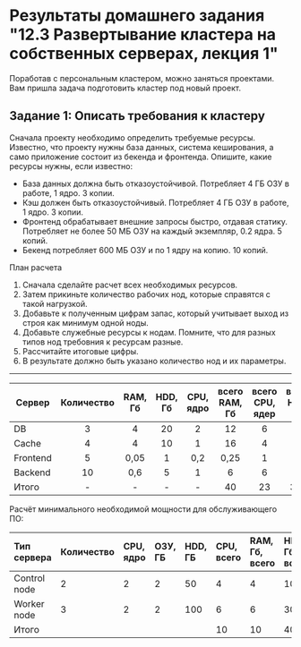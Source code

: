 # Результаты домашнего задания "12.3 Развертывание кластера на собственных серверах, лекция 1"

Поработав с персональным кластером, можно заняться проектами. Вам пришла задача подготовить кластер под новый проект.

## Задание 1: Описать требования к кластеру

Сначала проекту необходимо определить требуемые ресурсы. Известно, что проекту нужны база данных, система кеширования, а само приложение состоит из бекенда и фронтенда. Опишите, какие ресурсы нужны, если известно:

* База данных должна быть отказоустойчивой. Потребляет 4 ГБ ОЗУ в работе, 1 ядро. 3 копии.
* Кэш должен быть отказоустойчивый. Потребляет 4 ГБ ОЗУ в работе, 1 ядро. 3 копии.
* Фронтенд обрабатывает внешние запросы быстро, отдавая статику. Потребляет не более 50 МБ ОЗУ на каждый экземпляр, 0.2 ядра. 5 копий.
* Бекенд потребляет 600 МБ ОЗУ и по 1 ядру на копию. 10 копий.

План расчета

1. Сначала сделайте расчет всех необходимых ресурсов.
2. Затем прикиньте количество рабочих нод, которые справятся с такой нагрузкой.
3. Добавьте к полученным цифрам запас, который учитывает выход из строя как минимум одной ноды.
4. Добавьте служебные ресурсы к нодам. Помните, что для разных типов нод требовния к ресурсам разные.
5. Рассчитайте итоговые цифры.
6. В результате должно быть указано количество нод и их параметры.

---

| Сервер | Количество    | RAM, Гб       | HDD, Гб        | CPU, ядро  | всего RAM, Гб     | всего CPU, ядер   | всего HDD, Гб  |
| ----------- |:---------------:|:-------------:|:---------------:|:----------:|:-----------------:|:-----------------:|:---------------:|
| DB          | 3               | 4             | 20              | 2          | 12                | 6                 | 60              |
| Cache         | 4               | 4             | 10              | 1          | 16                | 4                 | 40              |
| Frontend       | 5               | 0,05          | 1               | 0,2        | 0,25              | 1                 | 5               |
| Backend         | 10              | 0,6           | 5               | 1          | 6                 | 6                 | 50              |
| Итого       | -               | -             | -               | -          | 40                | 23                | 305             |

Расчёт минимального необходимой мощности для обслуживающего ПО:

|Тип сервера    | Количество   | CPU, ядро     | ОЗУ, ГБ         | HDD, ГБ         | CPU, всего      | RAM, Гб, всего    | HDD, Гб, всего   |
|:------------- |:-------------| :-------------| :-------------  | :-------------  |:-------------| :-------------| :-------------|
| Control node  |2             |2              |2                |50               | 4            | 4             |100            |
| Worker node   |3             |2              |2                |100              | 6            | 6             |300            |
| Итого         |              |               |                 |                 | 10           | 10            |400            |
